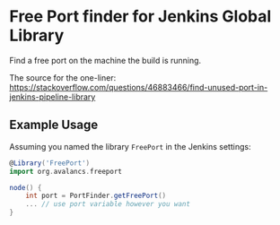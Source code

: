 # Free Port finder for Jenkins Global Library
Find a free port on the machine the build is running.

The source for the one-liner: https://stackoverflow.com/questions/46883466/find-unused-port-in-jenkins-pipeline-library

## Example Usage
Assuming you named the library `FreePort` in the Jenkins settings:
```groovy
@Library('FreePort')
import org.avalancs.freeport

node() {
    int port = PortFinder.getFreePort()
    ... // use port variable however you want
}
```